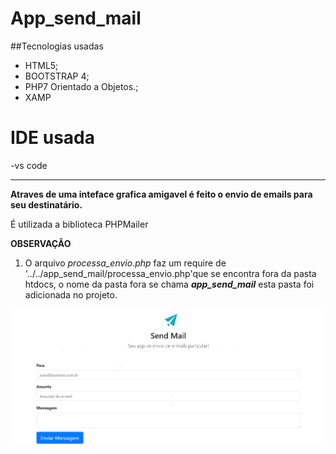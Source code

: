 # App_send_mail

##Tecnologias usadas
- HTML5;
- BOOTSTRAP 4;
- PHP7 Orientado a Objetos.;
- XAMP


# IDE usada 
-vs code

------------

**Atraves de uma inteface grafica amigavel é feito o envio de emails para seu destinatário.**

É utilizada a biblioteca PHPMailer

**OBSERVAÇÃO**
1. O arquivo *processa_envio.php*  faz um require de '../../app_send_mail/processa_envio.php'que se encontra fora da pasta htdocs, o nome da pasta fora se chama ***app_send_mail*** esta pasta foi adicionada no projeto.

[![1.jpg](https://github.com/marcelodesouzacorrea/SEND_EMAIL_PHP/blob/master/1.jpg.jpg "1.jpg")](https://github.com/marcelodesouzacorrea/SEND_EMAIL_PHP/blob/master/1.jpg.jpg "1.jpg")
